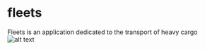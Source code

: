 # fleets
 Fleets is an application dedicated to the transport of heavy cargo<br>
 ![alt text](https://raw.githubusercontent.com/ingleonelrv/fleets/blob/master/assets/login.png)

